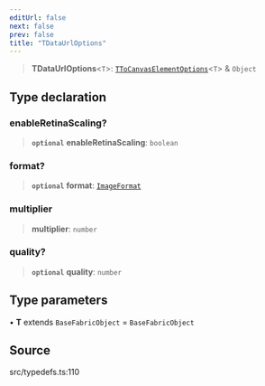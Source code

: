 ```yaml
---
editUrl: false
next: false
prev: false
title: "TDataUrlOptions"
---
```


> **TDataUrlOptions**\<`T`\>: [`TToCanvasElementOptions`](TToCanvasElementOptions.md)\<`T`\> & `Object`

## Type declaration

### enableRetinaScaling?

> **`optional`** **enableRetinaScaling**: `boolean`

### format?

> **`optional`** **format**: [`ImageFormat`](ImageFormat.md)

### multiplier

> **multiplier**: `number`

### quality?

> **`optional`** **quality**: `number`

## Type parameters

• **T** extends `BaseFabricObject` = `BaseFabricObject`

## Source

src/typedefs.ts:110
